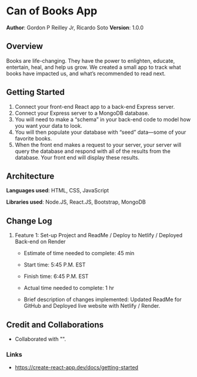 # Can of Books App

**Author**: Gordon P Reilley Jr, Ricardo Soto
**Version**: 1.0.0

## Overview
<!-- Provide a high level overview of what this application is and why you are building it, beyond the fact that it's an assignment for this class. (i.e. What's your problem domain?) -->
Books are life-changing. They have the power to enlighten, educate, entertain, heal, and help us grow. We created a small app to track what books have impacted us, and what’s recommended to read next.

## Getting Started
<!-- What are the steps that a user must take in order to build this app on their own machine and get it running? -->
1. Connect your front-end React app to a back-end Express server.
2. Connect your Express server to a MongoDB database.
3. You will need to make a “schema” in your back-end code to model how you want your data to look.
4. You will then populate your database with “seed” data—some of your favorite books.
5. When the front end makes a request to your server, your server will query the database and respond with all of the results from the database. Your front end will display these results.

## Architecture
<!-- Provide a detailed description of the application design. What technologies (languages, libraries, etc) you're using, and any other relevant design information. -->
**Languages used**: HTML, CSS, JavaScript

**Libraries used**: Node.JS, React.JS, Bootstrap, MongoDB

## Change Log
<!-- Use this area to document the iterative changes made to your application as each feature is successfully implemented. Use time stamps. Here's an example:

01-01-2001 4:59pm - Application now has a fully-functional express server, with a GET route for the location resource. -->

1. Feature 1: Set-up Project and ReadMe / Deploy to Netlify / Deployed Back-end on Render

    - Estimate of time needed to complete: 45 min

    - Start time: 5:45 P.M. EST

    - Finish time: 6:45 P.M. EST

    - Actual time needed to complete: 1 hr

    - Brief description of changes implemented: Updated ReadMe for GitHub and Deployed live website with Netlify / Render.

## Credit and Collaborations
<!-- Give credit (and a link) to other people or resources that helped you build this application. -->

- Collaborated with "".

### Links

- <https://create-react-app.dev/docs/getting-started>
